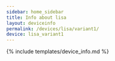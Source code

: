 ```yaml
---
sidebar: home_sidebar
title: Info about lisa
layout: deviceinfo
permalink: /devices/lisa/variant1/
device: lisa_variant1
---
```

{% include templates/device_info.md %}
